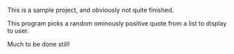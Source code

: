 This is a sample project, and obviously not quite finished. 

This program picks a random ominously positive quote from a list to display to user. 

Much to be done still!
